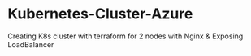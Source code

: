 # Kubernetes-Cluster-Azure
Creating K8s cluster with terraform for 2 nodes with Nginx &amp; Exposing LoadBalancer 
